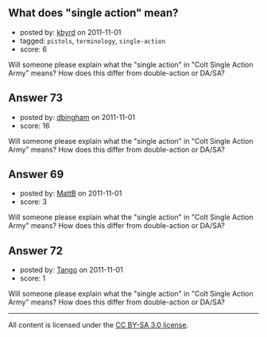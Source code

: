 ## What does "single action" mean?

- posted by: [kbyrd](https://stackexchange.com/users/-1/37-kbyrd) on 2011-11-01
- tagged: `pistols`, `terminology`, `single-action`
- score: 6

Will someone please explain what the "single action" in "Colt Single Action Army" means? How does this differ from double-action or DA/SA? 


## Answer 73

- posted by: [dbingham](https://stackexchange.com/users/-1/89-dbingham) on 2011-11-01
- score: 16

Will someone please explain what the "single action" in "Colt Single Action Army" means? How does this differ from double-action or DA/SA? 


## Answer 69

- posted by: [MattB](https://stackexchange.com/users/-1/24-mattb) on 2011-11-01
- score: 3

Will someone please explain what the "single action" in "Colt Single Action Army" means? How does this differ from double-action or DA/SA? 


## Answer 72

- posted by: [Tango](https://stackexchange.com/users/-1/65-tango) on 2011-11-01
- score: 1

Will someone please explain what the "single action" in "Colt Single Action Army" means? How does this differ from double-action or DA/SA? 



---

All content is licensed under the [CC BY-SA 3.0 license](https://creativecommons.org/licenses/by-sa/3.0/).
